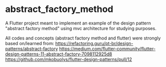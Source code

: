 # abstract_factory_method

A Flutter project meant to implement an example of the design pattern "abstract factory method" using mvc architecture for studying purposes.
 
 All codes and concepts (abstract factory method and flutter) were strongly based on/learned from:
 https://refactoring.guru/pt-br/design-patterns/abstract-factory
 https://medium.com/flutter-community/flutter-design-patterns-11-abstract-factory-7098112925d8
 https://github.com/mkobuolys/flutter-design-patterns/pull/12

